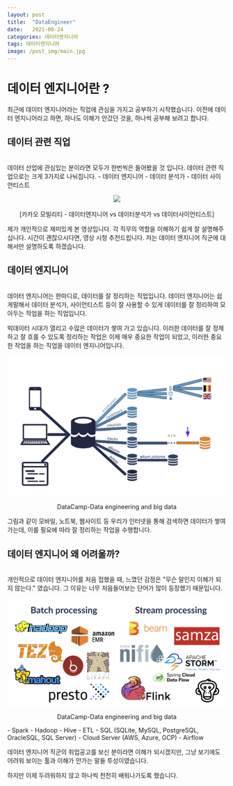 ```yaml
---
layout: post
title:  "DataEngineer"
date:   2021-08-24
categories: 데이터엔지니어
tags: 데이터엔지니어
image: /post_img/main.jpg
---
```


# 데이터 엔지니어란 ? 

최근에 데이터 엔지니어라는 직업에 관심을 가지고 공부하기 시작했습니다. 이전에 데이터 엔지니어라고 하면, 하나도 이해가 안갔던 것을, 하나씩 공부해 보려고 합니다.

## 데이터 관련 직업
<br>
데이터 산업에 관심있는 분이라면 모두가 한번씩은 들어봤을 것 입니다. 데이터 관련 직업으로는 크게 3가지로 나눠집니다.
- 데이터 엔지니어
- 데이터 분석가
- 데이터 사이언티스트

<p align="center"><a href ="https://youtu.be/luA8-_BHWRE"><img src="http://img.youtube.com/vi/luA8-_BHWRE/0.jpg"></a></p>
<p align="center" style="font-size:100%; ">[카카오 모빌리티 - 데이터엔지니어 vs 데이터분석가 vs 데이터사이언티스트]</p>

제가 개인적으로 재미있게 본 영상입니다. 각 직무의 역할을 이해하기 쉽게 잘 설명해주십니다. 시간이 괜찮으시다면, 영상 시청 추천드립니다. 저는 데이터 엔지니어 직군에 대해서만 설명하도록 하겠습니다.

## 데이터 엔지니어
<br>
데이터 엔지니어는 한마디로, 데이터를 잘 정리하는 직업입니다. 데이터 엔지니어는 쉽게말해서 데이터 분석가, 사이언티스트 등이 잘 사용할 수 있게 데이터를 잘 정리하여 모아두는 작업을 하는 직업입니다.

빅데이터 시대가 열리고 수많은 데이터가 쌓여 가고 있습니다. 이러한 데이터를 잘 정제하고 잘 흐를 수 있도록 정리하는 작업은 이제 매우 중요한 작업이 되었고, 이러한 중요한 작업을 하는 직업을 데이터 엔지니어입니다.
<p align="center"><img src="/images/post_img/data_pipeline.PNG"></p>
<p align="center" style="font-size:100%; ">DataCamp-Data engineering and big data</p>

그림과 같이 모바일, 노트북, 웹사이트 등 우리가 인터넷을 통해 검색하면 데이터가 쌓여 가는데, 이를 필요에 따라 잘 정리하는 작업을 수행합니다.

## 데이터 엔지니어 왜 어려울까?
<br>
개인적으로 데이터 엔지니어를 처음 접했을 때, 느꼈던 감정은 "무슨 말인지 이해가 되지 않는다." 였습니다. 그 이유는 너무 처음들어보는 단어가 많이 등장했기 때문입니다.

<p align="center"><img src="/images/post_img/so_many_difficult.PNG"></p>
<p align="center" style="font-size:100%; ">DataCamp-Data engineering and big data</p>
- Spark
- Hadoop
- Hive
- ETL
- SQL (SQLite, MySQL, PostgreSQL, OracleSQL, SQL Server)
- Cloud Server (AWS, Azure, GCP)
- Airflow

데이터 엔지니어 직군의 취업공고를 보신 분이라면 이해가 되시겠지만,
그냥 보기에도 어려워 보이는 툴과 이해가 안가는 말들 투성이였습니다.

하지만 이제 두려워하지 않고 하나씩 천천히 배워나가도록 했습니다.